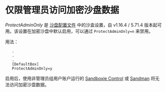 # 仅限管理员访问加密沙盘数据

_ProtectAdminOnly_ 是 [沙盘配置文件](SandboxieIni.md) 中的沙盒设置，自 v1.16.4 / 5.71.4 版本起可用。该设置在加密沙盘中默认启用，可以通过 `ProtectAdminOnly=n` 来禁用。

用法：

```
   .
   .
   .
   [DefaultBox]
   ProtectAdminOnly=y
```

启用后，使用非管理员组用户账户运行的 [Sandboxie Control](SandboxieControl.md) 或 [Sandman](PlusMigrationGuide.md) 将无法访问加密沙盘数据。
